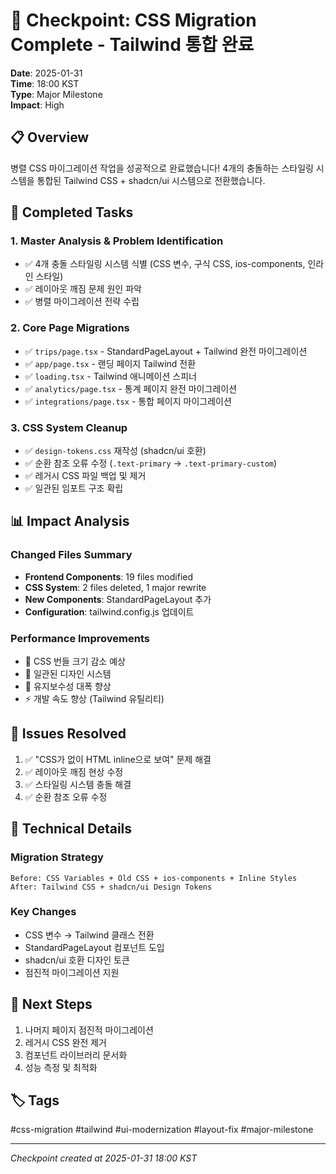 # 🎯 Checkpoint: CSS Migration Complete - Tailwind 통합 완료

**Date**: 2025-01-31  
**Time**: 18:00 KST  
**Type**: Major Milestone  
**Impact**: High  

## 📋 Overview

병렬 CSS 마이그레이션 작업을 성공적으로 완료했습니다! 4개의 충돌하는 스타일링 시스템을 통합된 Tailwind CSS + shadcn/ui 시스템으로 전환했습니다.

## 🎯 Completed Tasks

### 1. Master Analysis & Problem Identification
- ✅ 4개 충돌 스타일링 시스템 식별 (CSS 변수, 구식 CSS, ios-components, 인라인 스타일)
- ✅ 레이아웃 깨짐 문제 원인 파악
- ✅ 병렬 마이그레이션 전략 수립

### 2. Core Page Migrations
- ✅ `trips/page.tsx` - StandardPageLayout + Tailwind 완전 마이그레이션
- ✅ `app/page.tsx` - 랜딩 페이지 Tailwind 전환
- ✅ `loading.tsx` - Tailwind 애니메이션 스피너
- ✅ `analytics/page.tsx` - 통계 페이지 완전 마이그레이션
- ✅ `integrations/page.tsx` - 통합 페이지 마이그레이션

### 3. CSS System Cleanup
- ✅ `design-tokens.css` 재작성 (shadcn/ui 호환)
- ✅ 순환 참조 오류 수정 (`.text-primary` → `.text-primary-custom`)
- ✅ 레거시 CSS 파일 백업 및 제거
- ✅ 일관된 임포트 구조 확립

## 📊 Impact Analysis

### Changed Files Summary
- **Frontend Components**: 19 files modified
- **CSS System**: 2 files deleted, 1 major rewrite
- **New Components**: StandardPageLayout 추가
- **Configuration**: tailwind.config.js 업데이트

### Performance Improvements
- 🚀 CSS 번들 크기 감소 예상
- 🎨 일관된 디자인 시스템
- 🔧 유지보수성 대폭 향상
- ⚡ 개발 속도 향상 (Tailwind 유틸리티)

## 🐛 Issues Resolved
1. ✅ "CSS가 없이 HTML inline으로 보여" 문제 해결
2. ✅ 레이아웃 깨짐 현상 수정
3. ✅ 스타일링 시스템 충돌 해결
4. ✅ 순환 참조 오류 수정

## 🔧 Technical Details

### Migration Strategy
```
Before: CSS Variables + Old CSS + ios-components + Inline Styles
After: Tailwind CSS + shadcn/ui Design Tokens
```

### Key Changes
- CSS 변수 → Tailwind 클래스 전환
- StandardPageLayout 컴포넌트 도입
- shadcn/ui 호환 디자인 토큰
- 점진적 마이그레이션 지원

## 📝 Next Steps
1. 나머지 페이지 점진적 마이그레이션
2. 레거시 CSS 완전 제거
3. 컴포넌트 라이브러리 문서화
4. 성능 측정 및 최적화

## 🏷️ Tags
#css-migration #tailwind #ui-modernization #layout-fix #major-milestone

---
*Checkpoint created at 2025-01-31 18:00 KST*